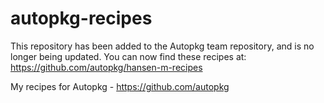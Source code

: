 autopkg-recipes
===============

This repository has been added to the Autopkg team repository, and is no longer being updated. You can now find these recipes at: https://github.com/autopkg/hansen-m-recipes

My recipes for Autopkg - https://github.com/autopkg
